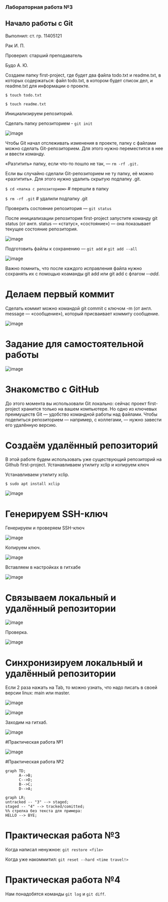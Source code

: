 ### Лабораторная работа №3

## Начало работы с Git
Выполнил: ст. гр. 11405121

Рак И. П.

Проверил: старший преподаватель

Будо А. Ю.

Создаем папку first-project, где будет два файла todo.txt и readme.txt, в которых содержаться: файл todo.txt, в котором будет список дел, и readme.txt для информации о проекте.

`$ touch todo.txt`

`$ touch readme.txt`

Инициализируем репозиторий.

Сделать папку репозиторием - `git init`

![image](https://github.com/Ivan20031982/Programming-3K-1S/assets/115215650/c810b6f4-87b0-490a-877a-08da8ff556f0)

Чтобы Git начал отслеживать изменения в проекте, папку с файлами можно сделать Git-репозиторием. Для этого нужно переместится в нее и ввести команду.

«Разгитить» папку, если что-то пошло не так, — `rm -rf .git.`

Если вы случайно сделали Git-репозиторием не ту папку, её можно «разгитить». Для этого нужно удалить скрытую подпапку .git.

`$ cd <папка с репозиторием>` # перешли в папку

`$ rm -rf .git` # удалили подпапку .git

Проверить состояние репозитория — `git status`

После инициализации репозитория first-project запустите команду git status (от англ. status — «статус», «состояние») — она показывает текущее состояние репозитория.

![image](https://github.com/Ivan20031982/Programming-3K-1S/assets/115215650/4169ff69-455d-4186-9c1b-45bd2475d42f)

Подготовить файлы к сохранению — `git add` и `git add --all`

![image](https://github.com/Ivan20031982/Programming-3K-1S/assets/115215650/e4dfe4db-5abb-4372-94a5-6616a78e8e37)

Важно помнить, что после каждого исправления файла нужно сохранять их с помощью коаманды git add или git add с флагом *--add*.

# Делаем первый коммит

Сделать коммит можно командой git commit c ключом -m (от англ. message — «сообщение»), который присваивает коммиту сообщение.

![image](https://github.com/Ivan20031982/Programming-3K-1S/assets/115215650/f8ebdaa9-2e3f-4067-ac86-7ee3491f589b)

# Задание для самостоятельной работы

![image](https://github.com/Ivan20031982/Programming-3K-1S/assets/115215650/ed0787d2-92e2-43f1-8b2d-2d4eac321459)

# Знакомство с GitHub

До этого момента вы использовали Git локально: сейчас проект first-project хранится только на вашем компьютере. Но одно из ключевых преимуществ Git — удобство командной работы над файлами. Чтобы поделиться репозиторием — например, с коллегами, — нужно завести его удалённую версию.

# Создаём удалённый репозиторий

В этой работе будем использовать уже существующий репозиторий на Github first-project. Устанавливаем утилиту xclip и копируем ключ

Устанавливаем утилиту xclip.

`$ sudo apt install xclip`

![image](https://github.com/Ivan20031982/Programming-3K-1S/assets/115215650/b5df06a5-52df-48ff-a24b-eccb8e0b89ba)

# Генерируем SSH-ключ

Генерируем и проверяем SSH-ключ

![image](https://github.com/Ivan20031982/Programming-3K-1S/assets/115215650/537079f6-94db-4ee9-80f1-367c1e8dc768)

Копируем ключ.

![image](https://github.com/Ivan20031982/Programming-3K-1S/assets/115215650/d9ddc05b-2c67-4e79-820c-c6842822fa2f)

Вставляем в настройках в гитхабе

![image](https://github.com/Ivan20031982/Programming-3K-1S/assets/115215650/d97ec848-1f78-4164-8b93-1090c25a092e)

# Связываем локальный и удалённый репозитории

![image](https://github.com/Ivan20031982/Programming-3K-1S/assets/115215650/566a6095-7e28-4713-95dc-2333a9941aef)

Проверка. 

![image](https://github.com/Ivan20031982/Programming-3K-1S/assets/115215650/2eaab961-813e-4b61-ae46-888ea13f7258)

# Синхронизируем локальный и удалённый репозитории

Если 2 раза нажать на Tab, то можно узнать, что надо писать в своей версии linux: main или master.

![image](https://github.com/Ivan20031982/Programming-3K-1S/assets/115215650/472c7cb4-2e23-4cad-a01f-c6d3054327b4)

![image](https://github.com/Ivan20031982/Programming-3K-1S/assets/115215650/a4f5c273-cbb4-49b2-88a0-4ca576313f3d)

Заходим на гитхаб.

![image](https://github.com/Ivan20031982/Programming-3K-1S/assets/115215650/11cf28fe-cc2f-4837-8fdc-93a7c21a4536)

#Практическая работа №1

![image](https://github.com/Ivan20031982/Programming-3K-1S/assets/115215650/cb9d89bd-2db6-4239-aa1c-a12ae28ba235)


#Практическая работа №2

```mermaid
graph TD;
      A-->B;
      C-->D;
      B-->C;
      D-->A;
```



```mermaid
graph LR;
untracked -- "3" --> staged;
staged -- "4" --> tracked/comitted;
%% стрелка без текста для примера:
HELLO --> BYE;
```

# Практическая работа №3

Когда написал ненужное: ```git restore <file>```

Когда уже накоммитил: ```git reset --hard <time travel!>```

# Практическая работа №4

Нам понадобятся команды `git log` и `git diff`.
